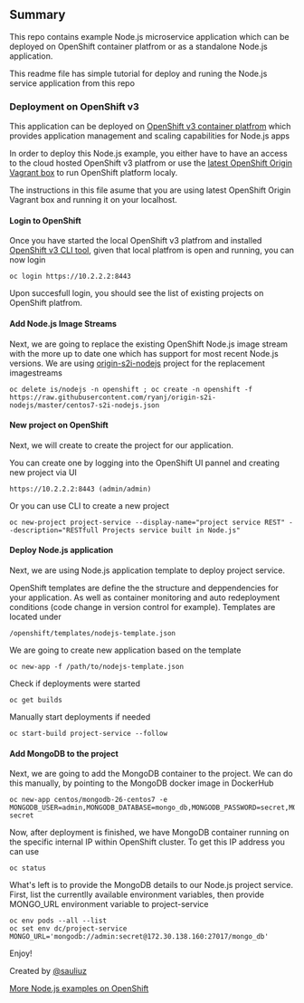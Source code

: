 ## Summary

This repo contains example Node.js microservice application which can be deployed on OpenShift container platfrom or as a standalone Node.js application.

This readme file has simple tutorial for deploy and runing the Node.js service application from this repo


### Deployment on OpenShift v3

This application can be deployed on [OpenShift v3 container platfrom](https://www.openshift.org/index.html) which provides application management and scaling capabilities for Node.js apps

In order to deploy this Node.js example, you either have to have an access to the cloud hosted OpenShift v3 platfrom or use the [latest OpenShift Origin Vagrant box](https://www.openshift.org/vm/) to run OpenShift platform localy.

The instructions in this file asume that you are using latest OpenShift Origin Vagrant box and running it on your localhost.

#### Login to OpenShift

Once you have started the local OpenShift v3 platfrom and installed [OpenShift v3 CLI tool](https://docs.openshift.org/latest/cli_reference/get_started_cli.html), given that local platfrom is open and running, you can now login

	oc login https://10.2.2.2:8443
	
Upon succesfull login, you should see the list of existing projects on OpenShift platfrom.

#### Add Node.js Image Streams

Next, we are going to replace the existing OpenShift Node.js image stream with the more up to date one which has support for most recent Node.js versions. We are using [origin-s2i-nodejs](https://github.com/ryanj/origin-s2i-nodejs) project for the replacement imagestreams

	oc delete is/nodejs -n openshift ; oc create -n openshift -f https://raw.githubusercontent.com/ryanj/origin-s2i-nodejs/master/centos7-s2i-nodejs.json 

#### New project on OpenShift

Next, we will create to create the project for our application. 

You can create one by logging into the OpenShift UI pannel and creating new project via UI

	https://10.2.2.2:8443 (admin/admin)
	
Or you can use CLI to create a new project

	oc new-project project-service --display-name="project service REST" --description="RESTfull Projects service built in Node.js"
	
#### Deploy Node.js application

Next, we are using Node.js application template to deploy project service. 

OpenShift templates are define the the structure and deppendencies for your application. As well as container monitoring and auto redeployment conditions (code change in version control for example). Templates are located under

	/openshift/templates/nodejs-template.json

We are going to create new application based on the template

	oc new-app -f /path/to/nodejs-template.json
	
Check if deployments were started

	oc get builds

Manually start deployments if needed

	oc start-build project-service --follow

#### Add MongoDB to the project

Next, we are going to add the MongoDB container to the project. We can do this manually, by pointing to the MongoDB docker image in DockerHub

	oc new-app centos/mongodb-26-centos7 -e MONGODB_USER=admin,MONGODB_DATABASE=mongo_db,MONGODB_PASSWORD=secret,MONGODB_ADMIN_PASSWORD=super-secret

Now, after deployment is finished, we have MongoDB container running on the specific internal IP within OpenShift cluster. To get this IP address you can use

	oc status

What's left is to provide the MongoDB details to our Node.js project service. First, list the currentlly available environment variables, then provide MONGO_URL environment variable to project-service

	oc env pods --all --list
	oc set env dc/project-service MONGO_URL='mongodb://admin:secret@172.30.138.160:27017/mongo_db' 

Enjoy!

Created by [@sauliuz](https://twitter.com/sauliuz)

[More Node.js examples on OpenShift](https://github.com/openshift/nodejs-ex)







 

